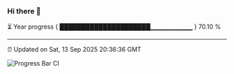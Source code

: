 ### Hi there 👋

⏳ Year progress { █████████████████████▁▁▁▁▁▁▁▁▁ } 70.10 %

---

⏰ Updated on Sat, 13 Sep 2025 20:36:36 GMT

![Progress Bar CI](https://github.com/IshwaranRudhara/GIT-ACTION/workflows/Progress%20Bar%20CI/badge.svg)
